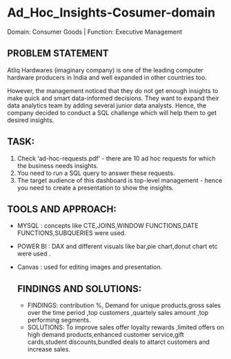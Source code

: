 # Ad_Hoc_Insights-Cosumer-domain       

Domain:  Consumer Goods | Function: Executive Management


## PROBLEM STATEMENT
Atliq Hardwares (imaginary company) is one of the leading computer hardware producers in India and well expanded in other countries too.

However, the management noticed that they do not get enough insights to make quick and smart data-informed decisions. They want to expand their data analytics team by adding several junior data analysts. Hence, the company decided to conduct a SQL challenge which will help them to get desired insights.

## TASK:  
1.    Check ‘ad-hoc-requests.pdf’ - there are 10 ad hoc requests for which the business needs insights.
2.    You need to run a SQL query to answer these requests. 
3.    The target audience of this dashboard is top-level management - hence you need to create a presentation to show the insights.

## TOOLS AND APPROACH:
- MYSQL : concepts like CTE,JOINS,WINDOW FUNCTIONS,DATE FUNCTIONS,SUBQUERIES were used.
- POWER BI : DAX and different visuals like bar,pie chart,donut chart etc were used .
- Canvas : used for editing images and presentation.

  ## FINDINGS AND SOLUTIONS:
  - FINDINGS: contribution %, Demand for unique products,gross sales over the time period ,top customers ,quartely sales amount ,top performing segments.
  - SOLUTIONS: To improve sales offer loyalty rewards ,limited offers on high demand products,enhanced customer service,gift cards,student discounts,bundled deals to attarct customers and increase sales.


